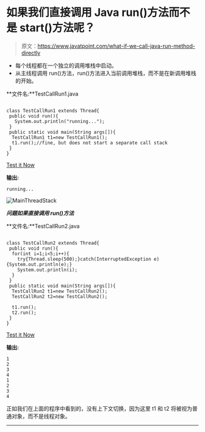 # 如果我们直接调用 Java run()方法而不是 start()方法呢？

> 原文：<https://www.javatpoint.com/what-if-we-call-java-run-method-directly>

*   每个线程都在一个独立的调用堆栈中启动。
*   从主线程调用 run()方法，run()方法进入当前调用堆栈，而不是在新调用堆栈的开始。

**文件名:**TestCallRun1.java

```

class TestCallRun1 extends Thread{
 public void run(){
   System.out.println("running...");
 }
 public static void main(String args[]){
  TestCallRun1 t1=new TestCallRun1();
  t1.run();//fine, but does not start a separate call stack
 }
}

```

[Test it Now](https://www.javatpoint.com/opr/test.jsp?filename=TestCallRun1)

**输出:**

```
running...

```

![MainThreadStack](../img/3469f4f7ed812dcb892b0772a7516e03.png)

***问题如果直接调用 run()方法***

**文件名:**TestCallRun2.java

```

class TestCallRun2 extends Thread{
 public void run(){
  for(int i=1;i<5;i++){
    try{Thread.sleep(500);}catch(InterruptedException e){System.out.println(e);}
    System.out.println(i);
  }
 }
 public static void main(String args[]){
  TestCallRun2 t1=new TestCallRun2();
  TestCallRun2 t2=new TestCallRun2();

  t1.run();
  t2.run();
 }
}

```

[Test it Now](https://www.javatpoint.com/opr/test.jsp?filename=TestCallRun2)

**输出:**

```
1
2
3
4
1
2
3
4

```

正如我们在上面的程序中看到的，没有上下文切换，因为这里 t1 和 t2 将被视为普通对象，而不是线程对象。

* * *